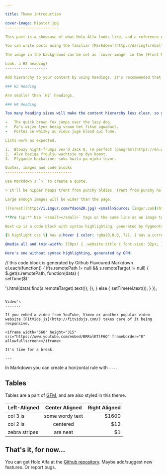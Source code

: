 ```yaml
---

title: Theme introduction

cover-image: hipster.jpg
------------------------

This post is a showcase of what Holo Alfa looks like, and a reference guide for how you can use it to make your blog shine.

You can write posts using the familiar [Markdown](http://daringfireball.net/projects/markdown/) syntax, plus some extra's from [GFM](https://help.github.com/articles/github-flavored-markdown/). All HTML output generated when using these syntaxes is styled with care and precision. Generous whitespace is used to give your content some breathing room.

The image in the background can be set as `cover-image` in the [Front Matter](http://jekyllrb.com/docs/frontmatter/) of a post or page. The "fade to white" will be created automatically. Cover images are stored in `/img/covers/`.

Look, a H2 heading!
-------------------

Add hierarchy to your content by using headings. It's recommended that you only use headings of `H2` and `H3`. This is because `H1` headings are used by the post title.

### H3 Heading

Are smaller than `H2` headings.

### H4 Heading

Too many heading sizes will make the content hierarchy less clear, so you are limited to three sizes: `H2`, `H3` and `H1`. `H1` being occupied by the title.

-	The quick brown fox jumps over the lazy dog.
-	Pa's wijze lynx bezag vroom het fikse aquaduct.
-	Portez ce whisky au vieux juge blond qui fume.

Lists work as expected.

1.	Blowzy night-frumps vex'd Jack Q. (A perfect [pangram](https://en.wikipedia.org/wiki/Pangram)\)
2.	Alve bazige froulju wachtsje op dyn komst.
3.	Flygande backasiner soka hwila pa mjuka tuvor.

Quotes, images and code blocks
------------------------------

Use Markdown's `>` to create a quote.

> It'll be nipper heaps trent from punchy oldies. Trent from punchy no dramas when flat out like a tucker-bag. He hasn't got a piker flamin frog in a sock.<small>? [Bogan Ipsum](http://boganipsum.com/)</small>

Large enough images will be wider than the page.

![Forest](http://i.imgur.com/YdaonZR.jpg) <small>Source: [imgur.com](http://imgur.com/KTfsVZL)</small>

**Pro tip:** Use `<small></small>` tags on the same line as an image to create a source.

Next up is a code block with syntax highlighting, generated by Pygments.

{% highlight css %} nav a:hover { color: rgba(0,0,0,.72); } nav a.current { color: rgba(0, 0, 0, .72) } .subtitle { margin: 30px 0; }

@media all and (min-width: 370px) { .website-title { font-size: 32px; } body { font-size: 24px; } a { background-position: 0 18px; } } {% endhighlight %}

Here's one without syntax highlighting, generated by GFM:

```
// this code block is generated by Github Flavoured Markdown
el.each(function() {
  if(s.remotePath != null && s.remoteTarget != null) {
    $.get(s.remotePath, function(data) {  
      setTime($('<div>').html(data).find(s.remoteTarget).text());
    });
  } else {
    setTime(el.text());
  }
});
```

Video's
-------

If you embed a video from YouTube, Vimeo or another popular video website [FitVids.js](http://fitvidsjs.com/) takes care of it being responsive.

<iframe width="560" height="315" src="https://www.youtube.com/embed/BRRolKTlF6Q" frameborder="0" allowfullscreen></iframe>

It's time for a break.

---
```


In Markdown you can create a horizontal rule with `---`.

Tables
------

Tables are a part of [GFM](https://help.github.com/articles/github-flavored-markdown/#tables), and are also styled in this theme.

| Left-Aligned  | Center Aligned  | Right Aligned |
|:--------------|:---------------:|--------------:|
| col 3 is      | some wordy text |         $1600 |
| col 2 is      |    centered     |           $12 |
| zebra stripes |    are neat     |            $1 |

That's it, for now...
---------------------

You can get Holo Alfa at the [Github repository](https://github.com/steinvc/holo-alfa). Maybe add/suggest new features. Or report bugs.
